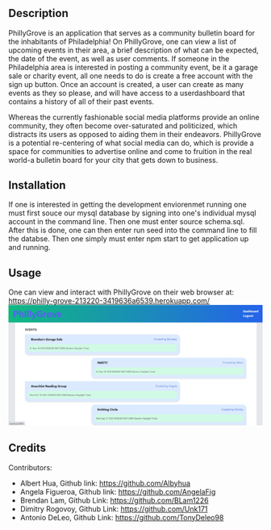 # <PhillyGrove>

## Description

 PhillyGrove is an application that serves as a community bulletin board for the inhabitants of Philadelphia! On PhillyGrove, one can view a list of upcoming events in their area, a brief description of what can be expected, the date of the event, as well as user comments. If someone in the Philadelphia area is interested in posting a community event, be it a garage sale or charity event, all one needs to do is create a free account with the sign up button. Once an account is created, a user can create as many events as they so please, and will have access to a userdashboard that contains a history of all of their past events.  
 
Whereas the currently fashionable social media platforms provide an online community, they often become over-saturated and politicized, which distracts its users as opposed to aiding them in their endeavors.  PhillyGrove is a potential re-centering of what social media can do, which is provide a space for communities to advertise online and come to fruition in the real world-a bulletin board for your city that gets down to business.


## Installation

If one is interested in getting the development enviorenmet running one must first souce our mysql database by signing into one's individual mysql account in the command line. Then one must enter source schema.sql. After this is done, one can then enter run seed into the command line to fill the databse. Then one simply must enter npm start to get application up and running. 

## Usage
One can view and interact with PhillyGrove on their web browser at: https://philly-grove-213220-3419636a6539.herokuapp.com/ 
![PhillyGrove screenshot](./assets/images/Screenshot%202023-09-18%20154531.png)

## Credits
Contributors:
   - Albert Hua, Github link: https://github.com/Albyhua
   - Angela Figueroa, Github link: https://github.com/AngelaFig
   - Brendan Lam, Github Link: https://github.com/BLam1226
   - Dimitry Rogovoy, Github Link: https://github.com/Unk171
   - Antonio DeLeo, Github Link: https://github.com/TonyDeleo98 

